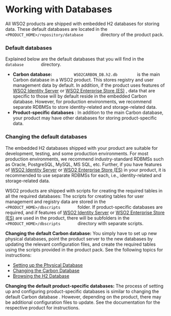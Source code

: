 # Working with Databases

All WSO2 products are shipped with embedded H2 databases for storing
data. These default databases are located in the
`         <PRODUCT_HOME>/repository/database        ` directory of the
product pack.

### Default databases

Explained below are the default databases that you will find in the
`         database        ` directory.

-   **Carbon database:** `          WSO2CARBON_DB.h2.db         ` is the
    main Carbon database in a WSO2 product. This stores registry and
    user management data by default. In addition, if the product uses
    features of [WSO2 Identity
    Server](http://wso2.com/products/identity-server/) or [WSO2
    Enterprise Store (ES)](http://wso2.com/products/enterprise-store/) ,
    data that are specific to those will by default reside in the
    embedded Carbon database. However, for production environments, we
    recommend separate RDBMSs to store identity-related and
    storage-related data.
-   **Product-specific databases** : In addition to the main Carbon
    database, your product may have other databases for storing
    product-specific data.

### Changing the default databases

The embedded H2 databases shipped with your product are suitable for
development, testing, and some production environments. For most
production environments, we recommend industry-standard RDBMSs such as
Oracle, PostgreSQL, MySQL, MS SQL, etc. Further, if you have features of
[WSO2 Identity Server](http://wso2.com/products/identity-server/) or
[WSO2 Enterprise Store (ES)](http://wso2.com/products/enterprise-store/)
in your product, it is recommended to use separate RDBMSs for each,
i.e., identity-related and storage-related data.

WSO2 products are shipped with scripts for creating the required tables
in all the required databases: The scripts for creating tables for user
management and registry data are stored in the
`         <PRODUCT_HOME>/dbscripts        ` folder. If product-specific
databases are required, and if features of [WSO2 Identity
Server](http://wso2.com/products/identity-server/) or [WSO2 Enterprise
Store (ES)](http://wso2.com/products/enterprise-store/) are used in the
product, there will be subfolders in the
`         <PRODUCT_HOME>/dbscripts        ` directory with separate
scripts.

**Changing the default Carbon database:** You simply have to set up new
physical databases, point the product server to the new databases by
updating the relevant configuration files, and create the required
tables using the scripts provided in the product pack. See the following
topics for instructions:

-   [Setting up the Physical
    Database](_Setting_up_the_Physical_Database_)
-   [Changing the Carbon Database](_Changing_the_Carbon_Database_)
-   [Browsing the H2 Database](_Browsing_the_H2_Database_)

**Changing the default product-specific databases:** The process of
setting up and configuring product-specific databases is similar to
changing the default Carbon database . However, depending on the
product, there may be additional configuration files to update. See the
documentation for the respective product for instructions.
